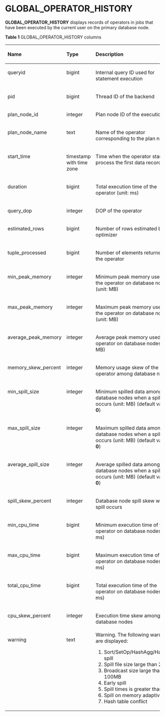 # GLOBAL\_OPERATOR\_HISTORY<a name="EN-US_TOPIC_0245374848"></a>

**GLOBAL\_OPERATOR\_HISTORY**  displays records of operators in jobs that have been executed by the current user on the primary database node. 

**Table  1**  GLOBAL\_OPERATOR\_HISTORY columns

<a name="en-us_topic_0237122744_en-us_topic_0111176227_table85181143511"></a>
<table><thead align="left"><tr id="en-us_topic_0237122744_en-us_topic_0111176227_row12518114125110"><th class="cellrowborder" valign="top" width="22%" id="mcps1.2.4.1.1"><p id="en-us_topic_0237122744_en-us_topic_0111176227_p7518161415512"><a name="en-us_topic_0237122744_en-us_topic_0111176227_p7518161415512"></a><a name="en-us_topic_0237122744_en-us_topic_0111176227_p7518161415512"></a>Name</p>
</th>
<th class="cellrowborder" valign="top" width="21.92%" id="mcps1.2.4.1.2"><p id="en-us_topic_0237122744_en-us_topic_0111176227_p651816147513"><a name="en-us_topic_0237122744_en-us_topic_0111176227_p651816147513"></a><a name="en-us_topic_0237122744_en-us_topic_0111176227_p651816147513"></a>Type</p>
</th>
<th class="cellrowborder" valign="top" width="56.08%" id="mcps1.2.4.1.3"><p id="en-us_topic_0237122744_en-us_topic_0111176227_p1351919149511"><a name="en-us_topic_0237122744_en-us_topic_0111176227_p1351919149511"></a><a name="en-us_topic_0237122744_en-us_topic_0111176227_p1351919149511"></a>Description</p>
</th>
</tr>
</thead>
<tbody><tr id="en-us_topic_0237122744_en-us_topic_0111176227_row155196149514"><td class="cellrowborder" valign="top" width="22%" headers="mcps1.2.4.1.1 "><p id="en-us_topic_0237122744_en-us_topic_0111176227_p2519314135114"><a name="en-us_topic_0237122744_en-us_topic_0111176227_p2519314135114"></a><a name="en-us_topic_0237122744_en-us_topic_0111176227_p2519314135114"></a>queryid</p>
</td>
<td class="cellrowborder" valign="top" width="21.92%" headers="mcps1.2.4.1.2 "><p id="en-us_topic_0237122744_en-us_topic_0111176227_p1651921418517"><a name="en-us_topic_0237122744_en-us_topic_0111176227_p1651921418517"></a><a name="en-us_topic_0237122744_en-us_topic_0111176227_p1651921418517"></a>bigint</p>
</td>
<td class="cellrowborder" valign="top" width="56.08%" headers="mcps1.2.4.1.3 "><p id="en-us_topic_0237122744_en-us_topic_0111176227_p4519141415115"><a name="en-us_topic_0237122744_en-us_topic_0111176227_p4519141415115"></a><a name="en-us_topic_0237122744_en-us_topic_0111176227_p4519141415115"></a>Internal query ID used for statement execution</p>
</td>
</tr>
<tr id="en-us_topic_0237122744_en-us_topic_0111176227_row3519181415112"><td class="cellrowborder" valign="top" width="22%" headers="mcps1.2.4.1.1 "><p id="en-us_topic_0237122744_en-us_topic_0111176227_p14519914195120"><a name="en-us_topic_0237122744_en-us_topic_0111176227_p14519914195120"></a><a name="en-us_topic_0237122744_en-us_topic_0111176227_p14519914195120"></a>pid</p>
</td>
<td class="cellrowborder" valign="top" width="21.92%" headers="mcps1.2.4.1.2 "><p id="en-us_topic_0237122744_en-us_topic_0111176227_p1651971414515"><a name="en-us_topic_0237122744_en-us_topic_0111176227_p1651971414515"></a><a name="en-us_topic_0237122744_en-us_topic_0111176227_p1651971414515"></a>bigint</p>
</td>
<td class="cellrowborder" valign="top" width="56.08%" headers="mcps1.2.4.1.3 "><p id="en-us_topic_0237122744_en-us_topic_0111176227_p651921410511"><a name="en-us_topic_0237122744_en-us_topic_0111176227_p651921410511"></a><a name="en-us_topic_0237122744_en-us_topic_0111176227_p651921410511"></a>Thread ID of the backend</p>
</td>
</tr>
<tr id="en-us_topic_0237122744_en-us_topic_0111176227_row551921411518"><td class="cellrowborder" valign="top" width="22%" headers="mcps1.2.4.1.1 "><p id="en-us_topic_0237122744_en-us_topic_0111176227_p85191414155117"><a name="en-us_topic_0237122744_en-us_topic_0111176227_p85191414155117"></a><a name="en-us_topic_0237122744_en-us_topic_0111176227_p85191414155117"></a>plan_node_id</p>
</td>
<td class="cellrowborder" valign="top" width="21.92%" headers="mcps1.2.4.1.2 "><p id="en-us_topic_0237122744_en-us_topic_0111176227_p1951991455112"><a name="en-us_topic_0237122744_en-us_topic_0111176227_p1951991455112"></a><a name="en-us_topic_0237122744_en-us_topic_0111176227_p1951991455112"></a>integer</p>
</td>
<td class="cellrowborder" valign="top" width="56.08%" headers="mcps1.2.4.1.3 "><p id="en-us_topic_0237122744_en-us_topic_0111176227_p3519101415516"><a name="en-us_topic_0237122744_en-us_topic_0111176227_p3519101415516"></a><a name="en-us_topic_0237122744_en-us_topic_0111176227_p3519101415516"></a>Plan node ID of the execution plan</p>
</td>
</tr>
<tr id="en-us_topic_0237122744_en-us_topic_0111176227_row17519614175113"><td class="cellrowborder" valign="top" width="22%" headers="mcps1.2.4.1.1 "><p id="en-us_topic_0237122744_en-us_topic_0111176227_p5519131418511"><a name="en-us_topic_0237122744_en-us_topic_0111176227_p5519131418511"></a><a name="en-us_topic_0237122744_en-us_topic_0111176227_p5519131418511"></a>plan_node_name</p>
</td>
<td class="cellrowborder" valign="top" width="21.92%" headers="mcps1.2.4.1.2 "><p id="en-us_topic_0237122744_en-us_topic_0111176227_p1951971455118"><a name="en-us_topic_0237122744_en-us_topic_0111176227_p1951971455118"></a><a name="en-us_topic_0237122744_en-us_topic_0111176227_p1951971455118"></a>text</p>
</td>
<td class="cellrowborder" valign="top" width="56.08%" headers="mcps1.2.4.1.3 "><p id="en-us_topic_0237122744_en-us_topic_0111176227_p1825284518537"><a name="en-us_topic_0237122744_en-us_topic_0111176227_p1825284518537"></a><a name="en-us_topic_0237122744_en-us_topic_0111176227_p1825284518537"></a>Name of the operator corresponding to the plan node ID</p>
</td>
</tr>
<tr id="en-us_topic_0237122744_en-us_topic_0111176227_row251961411512"><td class="cellrowborder" valign="top" width="22%" headers="mcps1.2.4.1.1 "><p id="en-us_topic_0237122744_en-us_topic_0111176227_p10519171455119"><a name="en-us_topic_0237122744_en-us_topic_0111176227_p10519171455119"></a><a name="en-us_topic_0237122744_en-us_topic_0111176227_p10519171455119"></a>start_time</p>
</td>
<td class="cellrowborder" valign="top" width="21.92%" headers="mcps1.2.4.1.2 "><p id="en-us_topic_0237122744_en-us_topic_0111176227_p10519314105112"><a name="en-us_topic_0237122744_en-us_topic_0111176227_p10519314105112"></a><a name="en-us_topic_0237122744_en-us_topic_0111176227_p10519314105112"></a>timestamp with time zone</p>
</td>
<td class="cellrowborder" valign="top" width="56.08%" headers="mcps1.2.4.1.3 "><p id="en-us_topic_0237122744_en-us_topic_0111176227_p751971405113"><a name="en-us_topic_0237122744_en-us_topic_0111176227_p751971405113"></a><a name="en-us_topic_0237122744_en-us_topic_0111176227_p751971405113"></a>Time when the operator starts to process the first data record</p>
</td>
</tr>
<tr id="en-us_topic_0237122744_en-us_topic_0111176227_row15191214175110"><td class="cellrowborder" valign="top" width="22%" headers="mcps1.2.4.1.1 "><p id="en-us_topic_0237122744_en-us_topic_0111176227_p7519141412514"><a name="en-us_topic_0237122744_en-us_topic_0111176227_p7519141412514"></a><a name="en-us_topic_0237122744_en-us_topic_0111176227_p7519141412514"></a>duration</p>
</td>
<td class="cellrowborder" valign="top" width="21.92%" headers="mcps1.2.4.1.2 "><p id="en-us_topic_0237122744_en-us_topic_0111176227_p205191014155120"><a name="en-us_topic_0237122744_en-us_topic_0111176227_p205191014155120"></a><a name="en-us_topic_0237122744_en-us_topic_0111176227_p205191014155120"></a>bigint</p>
</td>
<td class="cellrowborder" valign="top" width="56.08%" headers="mcps1.2.4.1.3 "><p id="en-us_topic_0237122744_en-us_topic_0111176227_p1451971495114"><a name="en-us_topic_0237122744_en-us_topic_0111176227_p1451971495114"></a><a name="en-us_topic_0237122744_en-us_topic_0111176227_p1451971495114"></a>Total execution time of the operator (unit: ms)</p>
</td>
</tr>
<tr id="en-us_topic_0237122744_en-us_topic_0111176227_row15519614165115"><td class="cellrowborder" valign="top" width="22%" headers="mcps1.2.4.1.1 "><p id="en-us_topic_0237122744_en-us_topic_0111176227_p1451911141518"><a name="en-us_topic_0237122744_en-us_topic_0111176227_p1451911141518"></a><a name="en-us_topic_0237122744_en-us_topic_0111176227_p1451911141518"></a>query_dop</p>
</td>
<td class="cellrowborder" valign="top" width="21.92%" headers="mcps1.2.4.1.2 "><p id="en-us_topic_0237122744_en-us_topic_0111176227_p7519514155119"><a name="en-us_topic_0237122744_en-us_topic_0111176227_p7519514155119"></a><a name="en-us_topic_0237122744_en-us_topic_0111176227_p7519514155119"></a>integer</p>
</td>
<td class="cellrowborder" valign="top" width="56.08%" headers="mcps1.2.4.1.3 "><p id="en-us_topic_0237122744_en-us_topic_0111176227_p8519111485115"><a name="en-us_topic_0237122744_en-us_topic_0111176227_p8519111485115"></a><a name="en-us_topic_0237122744_en-us_topic_0111176227_p8519111485115"></a>DOP of the operator</p>
</td>
</tr>
<tr id="en-us_topic_0237122744_en-us_topic_0111176227_row8519914145114"><td class="cellrowborder" valign="top" width="22%" headers="mcps1.2.4.1.1 "><p id="en-us_topic_0237122744_en-us_topic_0111176227_p1151971405113"><a name="en-us_topic_0237122744_en-us_topic_0111176227_p1151971405113"></a><a name="en-us_topic_0237122744_en-us_topic_0111176227_p1151971405113"></a>estimated_rows</p>
</td>
<td class="cellrowborder" valign="top" width="21.92%" headers="mcps1.2.4.1.2 "><p id="en-us_topic_0237122744_en-us_topic_0111176227_p65191314155115"><a name="en-us_topic_0237122744_en-us_topic_0111176227_p65191314155115"></a><a name="en-us_topic_0237122744_en-us_topic_0111176227_p65191314155115"></a>bigint</p>
</td>
<td class="cellrowborder" valign="top" width="56.08%" headers="mcps1.2.4.1.3 "><p id="en-us_topic_0237122744_en-us_topic_0111176227_p15519101411512"><a name="en-us_topic_0237122744_en-us_topic_0111176227_p15519101411512"></a><a name="en-us_topic_0237122744_en-us_topic_0111176227_p15519101411512"></a>Number of rows estimated by the optimizer</p>
</td>
</tr>
<tr id="en-us_topic_0237122744_en-us_topic_0111176227_row14519161419512"><td class="cellrowborder" valign="top" width="22%" headers="mcps1.2.4.1.1 "><p id="en-us_topic_0237122744_en-us_topic_0111176227_p4519181485114"><a name="en-us_topic_0237122744_en-us_topic_0111176227_p4519181485114"></a><a name="en-us_topic_0237122744_en-us_topic_0111176227_p4519181485114"></a>tuple_processed</p>
</td>
<td class="cellrowborder" valign="top" width="21.92%" headers="mcps1.2.4.1.2 "><p id="en-us_topic_0237122744_en-us_topic_0111176227_p2519121416514"><a name="en-us_topic_0237122744_en-us_topic_0111176227_p2519121416514"></a><a name="en-us_topic_0237122744_en-us_topic_0111176227_p2519121416514"></a>bigint</p>
</td>
<td class="cellrowborder" valign="top" width="56.08%" headers="mcps1.2.4.1.3 "><p id="en-us_topic_0237122744_en-us_topic_0111176227_p55195145519"><a name="en-us_topic_0237122744_en-us_topic_0111176227_p55195145519"></a><a name="en-us_topic_0237122744_en-us_topic_0111176227_p55195145519"></a>Number of elements returned by the operator</p>
</td>
</tr>
<tr id="en-us_topic_0237122744_en-us_topic_0111176227_row13519514115111"><td class="cellrowborder" valign="top" width="22%" headers="mcps1.2.4.1.1 "><p id="en-us_topic_0237122744_en-us_topic_0111176227_p45193142511"><a name="en-us_topic_0237122744_en-us_topic_0111176227_p45193142511"></a><a name="en-us_topic_0237122744_en-us_topic_0111176227_p45193142511"></a>min_peak_memory</p>
</td>
<td class="cellrowborder" valign="top" width="21.92%" headers="mcps1.2.4.1.2 "><p id="en-us_topic_0237122744_en-us_topic_0111176227_p8519151410510"><a name="en-us_topic_0237122744_en-us_topic_0111176227_p8519151410510"></a><a name="en-us_topic_0237122744_en-us_topic_0111176227_p8519151410510"></a>integer</p>
</td>
<td class="cellrowborder" valign="top" width="56.08%" headers="mcps1.2.4.1.3 "><p id="en-us_topic_0237122744_en-us_topic_0111176227_p165191114145119"><a name="en-us_topic_0237122744_en-us_topic_0111176227_p165191114145119"></a><a name="en-us_topic_0237122744_en-us_topic_0111176227_p165191114145119"></a>Minimum peak memory used by the operator on database nodes (unit: MB)</p>
</td>
</tr>
<tr id="en-us_topic_0237122744_en-us_topic_0111176227_row651951425114"><td class="cellrowborder" valign="top" width="22%" headers="mcps1.2.4.1.1 "><p id="en-us_topic_0237122744_en-us_topic_0111176227_p1519121413516"><a name="en-us_topic_0237122744_en-us_topic_0111176227_p1519121413516"></a><a name="en-us_topic_0237122744_en-us_topic_0111176227_p1519121413516"></a>max_peak_memory</p>
</td>
<td class="cellrowborder" valign="top" width="21.92%" headers="mcps1.2.4.1.2 "><p id="en-us_topic_0237122744_en-us_topic_0111176227_p1751916147515"><a name="en-us_topic_0237122744_en-us_topic_0111176227_p1751916147515"></a><a name="en-us_topic_0237122744_en-us_topic_0111176227_p1751916147515"></a>integer</p>
</td>
<td class="cellrowborder" valign="top" width="56.08%" headers="mcps1.2.4.1.3 "><p id="en-us_topic_0237122744_en-us_topic_0111176227_p85191314135116"><a name="en-us_topic_0237122744_en-us_topic_0111176227_p85191314135116"></a><a name="en-us_topic_0237122744_en-us_topic_0111176227_p85191314135116"></a>Maximum peak memory used by the operator on database nodes (unit: MB)</p>
</td>
</tr>
<tr id="en-us_topic_0237122744_en-us_topic_0111176227_row165191314175116"><td class="cellrowborder" valign="top" width="22%" headers="mcps1.2.4.1.1 "><p id="en-us_topic_0237122744_en-us_topic_0111176227_p1252010141514"><a name="en-us_topic_0237122744_en-us_topic_0111176227_p1252010141514"></a><a name="en-us_topic_0237122744_en-us_topic_0111176227_p1252010141514"></a>average_peak_memory</p>
</td>
<td class="cellrowborder" valign="top" width="21.92%" headers="mcps1.2.4.1.2 "><p id="en-us_topic_0237122744_en-us_topic_0111176227_p3520171413517"><a name="en-us_topic_0237122744_en-us_topic_0111176227_p3520171413517"></a><a name="en-us_topic_0237122744_en-us_topic_0111176227_p3520171413517"></a>integer</p>
</td>
<td class="cellrowborder" valign="top" width="56.08%" headers="mcps1.2.4.1.3 "><p id="en-us_topic_0237122744_en-us_topic_0111176227_p15520161445117"><a name="en-us_topic_0237122744_en-us_topic_0111176227_p15520161445117"></a><a name="en-us_topic_0237122744_en-us_topic_0111176227_p15520161445117"></a>Average peak memory used by the operator on database nodes (unit: MB)</p>
</td>
</tr>
<tr id="en-us_topic_0237122744_en-us_topic_0111176227_row1021234211415"><td class="cellrowborder" valign="top" width="22%" headers="mcps1.2.4.1.1 "><p id="en-us_topic_0237122744_en-us_topic_0111176227_p162135421546"><a name="en-us_topic_0237122744_en-us_topic_0111176227_p162135421546"></a><a name="en-us_topic_0237122744_en-us_topic_0111176227_p162135421546"></a>memory_skew_percent</p>
</td>
<td class="cellrowborder" valign="top" width="21.92%" headers="mcps1.2.4.1.2 "><p id="en-us_topic_0237122744_en-us_topic_0111176227_p02131442948"><a name="en-us_topic_0237122744_en-us_topic_0111176227_p02131442948"></a><a name="en-us_topic_0237122744_en-us_topic_0111176227_p02131442948"></a>integer</p>
</td>
<td class="cellrowborder" valign="top" width="56.08%" headers="mcps1.2.4.1.3 "><p id="en-us_topic_0237122744_en-us_topic_0111176227_p1721315421243"><a name="en-us_topic_0237122744_en-us_topic_0111176227_p1721315421243"></a><a name="en-us_topic_0237122744_en-us_topic_0111176227_p1721315421243"></a>Memory usage skew of the operator among <span id="en-us_topic_0237122744_text167753634511"><a name="en-us_topic_0237122744_text167753634511"></a><a name="en-us_topic_0237122744_text167753634511"></a>database nodes</span></p>
</td>
</tr>
<tr id="en-us_topic_0237122744_en-us_topic_0111176227_row85201814195111"><td class="cellrowborder" valign="top" width="22%" headers="mcps1.2.4.1.1 "><p id="en-us_topic_0237122744_en-us_topic_0111176227_p1752031425113"><a name="en-us_topic_0237122744_en-us_topic_0111176227_p1752031425113"></a><a name="en-us_topic_0237122744_en-us_topic_0111176227_p1752031425113"></a>min_spill_size</p>
</td>
<td class="cellrowborder" valign="top" width="21.92%" headers="mcps1.2.4.1.2 "><p id="en-us_topic_0237122744_en-us_topic_0111176227_p952021419512"><a name="en-us_topic_0237122744_en-us_topic_0111176227_p952021419512"></a><a name="en-us_topic_0237122744_en-us_topic_0111176227_p952021419512"></a>integer</p>
</td>
<td class="cellrowborder" valign="top" width="56.08%" headers="mcps1.2.4.1.3 "><p id="en-us_topic_0237122744_en-us_topic_0111176227_p752071475115"><a name="en-us_topic_0237122744_en-us_topic_0111176227_p752071475115"></a><a name="en-us_topic_0237122744_en-us_topic_0111176227_p752071475115"></a>Minimum spilled data among database nodes when a spill occurs (unit: MB) (default value: <strong id="b07287585191"><a name="b07287585191"></a><a name="b07287585191"></a>0</strong>)</p>
</td>
</tr>
<tr id="en-us_topic_0237122744_en-us_topic_0111176227_row25206142513"><td class="cellrowborder" valign="top" width="22%" headers="mcps1.2.4.1.1 "><p id="en-us_topic_0237122744_en-us_topic_0111176227_p1952021418517"><a name="en-us_topic_0237122744_en-us_topic_0111176227_p1952021418517"></a><a name="en-us_topic_0237122744_en-us_topic_0111176227_p1952021418517"></a>max_spill_size</p>
</td>
<td class="cellrowborder" valign="top" width="21.92%" headers="mcps1.2.4.1.2 "><p id="en-us_topic_0237122744_en-us_topic_0111176227_p1452018144513"><a name="en-us_topic_0237122744_en-us_topic_0111176227_p1452018144513"></a><a name="en-us_topic_0237122744_en-us_topic_0111176227_p1452018144513"></a>integer</p>
</td>
<td class="cellrowborder" valign="top" width="56.08%" headers="mcps1.2.4.1.3 "><p id="en-us_topic_0237122744_en-us_topic_0111176227_p185201314115112"><a name="en-us_topic_0237122744_en-us_topic_0111176227_p185201314115112"></a><a name="en-us_topic_0237122744_en-us_topic_0111176227_p185201314115112"></a>Maximum spilled data among database nodes when a spill occurs (unit: MB) (default value: <strong id="b1870411217203"><a name="b1870411217203"></a><a name="b1870411217203"></a>0</strong>)</p>
</td>
</tr>
<tr id="en-us_topic_0237122744_en-us_topic_0111176227_row125201914115112"><td class="cellrowborder" valign="top" width="22%" headers="mcps1.2.4.1.1 "><p id="en-us_topic_0237122744_en-us_topic_0111176227_p1352081445118"><a name="en-us_topic_0237122744_en-us_topic_0111176227_p1352081445118"></a><a name="en-us_topic_0237122744_en-us_topic_0111176227_p1352081445118"></a>average_spill_size</p>
</td>
<td class="cellrowborder" valign="top" width="21.92%" headers="mcps1.2.4.1.2 "><p id="en-us_topic_0237122744_en-us_topic_0111176227_p752061414517"><a name="en-us_topic_0237122744_en-us_topic_0111176227_p752061414517"></a><a name="en-us_topic_0237122744_en-us_topic_0111176227_p752061414517"></a>integer</p>
</td>
<td class="cellrowborder" valign="top" width="56.08%" headers="mcps1.2.4.1.3 "><p id="en-us_topic_0237122744_en-us_topic_0111176227_p155201514155118"><a name="en-us_topic_0237122744_en-us_topic_0111176227_p155201514155118"></a><a name="en-us_topic_0237122744_en-us_topic_0111176227_p155201514155118"></a>Average spilled data among database nodes when a spill occurs (unit: MB) (default value: <strong id="b3144135182018"><a name="b3144135182018"></a><a name="b3144135182018"></a>0</strong>)</p>
</td>
</tr>
<tr id="en-us_topic_0237122744_en-us_topic_0111176227_row1252051419514"><td class="cellrowborder" valign="top" width="22%" headers="mcps1.2.4.1.1 "><p id="en-us_topic_0237122744_en-us_topic_0111176227_p19520161411513"><a name="en-us_topic_0237122744_en-us_topic_0111176227_p19520161411513"></a><a name="en-us_topic_0237122744_en-us_topic_0111176227_p19520161411513"></a>spill_skew_percent</p>
</td>
<td class="cellrowborder" valign="top" width="21.92%" headers="mcps1.2.4.1.2 "><p id="en-us_topic_0237122744_en-us_topic_0111176227_p85201141517"><a name="en-us_topic_0237122744_en-us_topic_0111176227_p85201141517"></a><a name="en-us_topic_0237122744_en-us_topic_0111176227_p85201141517"></a>integer</p>
</td>
<td class="cellrowborder" valign="top" width="56.08%" headers="mcps1.2.4.1.3 "><p id="en-us_topic_0237122744_en-us_topic_0111176227_p1520131411519"><a name="en-us_topic_0237122744_en-us_topic_0111176227_p1520131411519"></a><a name="en-us_topic_0237122744_en-us_topic_0111176227_p1520131411519"></a>Database node spill skew when a spill occurs</p>
</td>
</tr>
<tr id="en-us_topic_0237122744_en-us_topic_0111176227_row1452061412518"><td class="cellrowborder" valign="top" width="22%" headers="mcps1.2.4.1.1 "><p id="en-us_topic_0237122744_en-us_topic_0111176227_p1052071445117"><a name="en-us_topic_0237122744_en-us_topic_0111176227_p1052071445117"></a><a name="en-us_topic_0237122744_en-us_topic_0111176227_p1052071445117"></a>min_cpu_time</p>
</td>
<td class="cellrowborder" valign="top" width="21.92%" headers="mcps1.2.4.1.2 "><p id="en-us_topic_0237122744_en-us_topic_0111176227_p145200142510"><a name="en-us_topic_0237122744_en-us_topic_0111176227_p145200142510"></a><a name="en-us_topic_0237122744_en-us_topic_0111176227_p145200142510"></a>bigint</p>
</td>
<td class="cellrowborder" valign="top" width="56.08%" headers="mcps1.2.4.1.3 "><p id="en-us_topic_0237122744_en-us_topic_0111176227_p185204140516"><a name="en-us_topic_0237122744_en-us_topic_0111176227_p185204140516"></a><a name="en-us_topic_0237122744_en-us_topic_0111176227_p185204140516"></a>Minimum execution time of the operator on database nodes (unit: ms)</p>
</td>
</tr>
<tr id="en-us_topic_0237122744_en-us_topic_0111176227_row145201414185120"><td class="cellrowborder" valign="top" width="22%" headers="mcps1.2.4.1.1 "><p id="en-us_topic_0237122744_en-us_topic_0111176227_p752019149519"><a name="en-us_topic_0237122744_en-us_topic_0111176227_p752019149519"></a><a name="en-us_topic_0237122744_en-us_topic_0111176227_p752019149519"></a>max_cpu_time</p>
</td>
<td class="cellrowborder" valign="top" width="21.92%" headers="mcps1.2.4.1.2 "><p id="en-us_topic_0237122744_en-us_topic_0111176227_p17520614165111"><a name="en-us_topic_0237122744_en-us_topic_0111176227_p17520614165111"></a><a name="en-us_topic_0237122744_en-us_topic_0111176227_p17520614165111"></a>bigint</p>
</td>
<td class="cellrowborder" valign="top" width="56.08%" headers="mcps1.2.4.1.3 "><p id="en-us_topic_0237122744_en-us_topic_0111176227_p65207145515"><a name="en-us_topic_0237122744_en-us_topic_0111176227_p65207145515"></a><a name="en-us_topic_0237122744_en-us_topic_0111176227_p65207145515"></a>Maximum execution time of the operator on database nodes (unit: ms)</p>
</td>
</tr>
<tr id="en-us_topic_0237122744_en-us_topic_0111176227_row10520151445118"><td class="cellrowborder" valign="top" width="22%" headers="mcps1.2.4.1.1 "><p id="en-us_topic_0237122744_en-us_topic_0111176227_p13520181445118"><a name="en-us_topic_0237122744_en-us_topic_0111176227_p13520181445118"></a><a name="en-us_topic_0237122744_en-us_topic_0111176227_p13520181445118"></a>total_cpu_time</p>
</td>
<td class="cellrowborder" valign="top" width="21.92%" headers="mcps1.2.4.1.2 "><p id="en-us_topic_0237122744_en-us_topic_0111176227_p1852061414513"><a name="en-us_topic_0237122744_en-us_topic_0111176227_p1852061414513"></a><a name="en-us_topic_0237122744_en-us_topic_0111176227_p1852061414513"></a>bigint</p>
</td>
<td class="cellrowborder" valign="top" width="56.08%" headers="mcps1.2.4.1.3 "><p id="en-us_topic_0237122744_en-us_topic_0111176227_p1452031415113"><a name="en-us_topic_0237122744_en-us_topic_0111176227_p1452031415113"></a><a name="en-us_topic_0237122744_en-us_topic_0111176227_p1452031415113"></a>Total execution time of the operator on database nodes (unit: ms)</p>
</td>
</tr>
<tr id="en-us_topic_0237122744_en-us_topic_0111176227_row1752017141518"><td class="cellrowborder" valign="top" width="22%" headers="mcps1.2.4.1.1 "><p id="en-us_topic_0237122744_en-us_topic_0111176227_p12520111475115"><a name="en-us_topic_0237122744_en-us_topic_0111176227_p12520111475115"></a><a name="en-us_topic_0237122744_en-us_topic_0111176227_p12520111475115"></a>cpu_skew_percent</p>
</td>
<td class="cellrowborder" valign="top" width="21.92%" headers="mcps1.2.4.1.2 "><p id="en-us_topic_0237122744_en-us_topic_0111176227_p1452061412511"><a name="en-us_topic_0237122744_en-us_topic_0111176227_p1452061412511"></a><a name="en-us_topic_0237122744_en-us_topic_0111176227_p1452061412511"></a>integer</p>
</td>
<td class="cellrowborder" valign="top" width="56.08%" headers="mcps1.2.4.1.3 "><p id="en-us_topic_0237122744_en-us_topic_0111176227_p3520111414515"><a name="en-us_topic_0237122744_en-us_topic_0111176227_p3520111414515"></a><a name="en-us_topic_0237122744_en-us_topic_0111176227_p3520111414515"></a>Execution time skew among database nodes</p>
</td>
</tr>
<tr id="en-us_topic_0237122744_en-us_topic_0111176227_row752012145514"><td class="cellrowborder" valign="top" width="22%" headers="mcps1.2.4.1.1 "><p id="en-us_topic_0237122744_en-us_topic_0111176227_p6520181475113"><a name="en-us_topic_0237122744_en-us_topic_0111176227_p6520181475113"></a><a name="en-us_topic_0237122744_en-us_topic_0111176227_p6520181475113"></a>warning</p>
</td>
<td class="cellrowborder" valign="top" width="21.92%" headers="mcps1.2.4.1.2 "><p id="en-us_topic_0237122744_en-us_topic_0111176227_p155201314115112"><a name="en-us_topic_0237122744_en-us_topic_0111176227_p155201314115112"></a><a name="en-us_topic_0237122744_en-us_topic_0111176227_p155201314115112"></a>text</p>
</td>
<td class="cellrowborder" valign="top" width="56.08%" headers="mcps1.2.4.1.3 "><div class="p" id="en-us_topic_0237122744_en-us_topic_0111176227_p4479161682718"><a name="en-us_topic_0237122744_en-us_topic_0111176227_p4479161682718"></a><a name="en-us_topic_0237122744_en-us_topic_0111176227_p4479161682718"></a>Warning. The following warnings are displayed:<a name="en-us_topic_0237122744_ol51018198136"></a><a name="en-us_topic_0237122744_ol51018198136"></a><ol id="en-us_topic_0237122744_ol51018198136"><li>Sort/SetOp/HashAgg/HashJoin spill</li><li>Spill file size large than 256MB</li><li>Broadcast size large than 100MB</li><li>Early spill</li><li>Spill times is greater than 3</li><li>Spill on memory adaptive</li><li>Hash table conflict</li></ol>
</div>
</td>
</tr>
</tbody>
</table>

